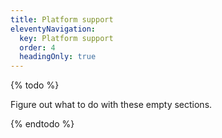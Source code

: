 ```yaml
---
title: Platform support
eleventyNavigation:
  key: Platform support
  order: 4
  headingOnly: true
---
```


{% todo %}

Figure out what to do with these empty sections.

{% endtodo %}
